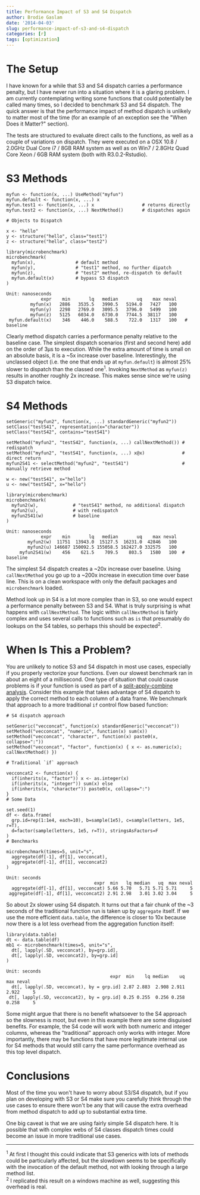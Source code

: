 ```yaml
---
title: Performance Impact of S3 and S4 Dispatch
author: Brodie Gaslam
date: '2014-04-03'
slug: performance-impact-of-s3-and-s4-dispatch
categories: [r]
tags: [optimization]
---
```


# The Setup

I have known for a while that S3 and S4 dispatch carries a performance penalty, but I have never run into a situation where it is a glaring problem.  I am currently contemplating writing some functions that could potentially be called many times, so I decided to benchmark S3 and S4 dispatch.  The quick answer is that the performance impact of method dispatch is unlikely to matter most of the time (for an example of an exception see the "When Does it Matter?" section).

The tests are structured to evaluate direct calls to the functions, as well as a couple of variations on dispatch.  They were executed on a OSX 10.8 / 2.0GHz Dual Core i7 / 8GB RAM system as well as on Win7 / 2.8GHz Quad Core Xeon / 6GB RAM system (both with R3.0.2-Rstudio).

# S3 Methods

```{r eval=FALSE}
myfun <- function(x, ...) UseMethod("myfun")
myfun.default <- function(x, ...) x
myfun.test1 <- function(x, ...) x                  # returns directly
myfun.test2 <- function(x, ...) NextMethod()       # dispatches again

# Objects to Dispatch

x <- "hello"
y <- structure("hello", class="test1")
z <- structure("hello", class="test2")

library(microbenchmark)
microbenchmark(
  myfun(x),               # default method
  myfun(y),               # "test1" method, no further dipatch
  myfun(z),               # "test2" method, re-dispatch to default
  myfun.default(x)        # bypass S3 dispatch
)
```
```
Unit: nanoseconds
             expr    min       lq   median       uq    max neval
         myfun(x)   2886   3535.5   3990.5   5194.0   7427   100
         myfun(y)   2298   2769.0   3095.5   3796.0   5499   100
         myfun(z)   5125   6034.0   6730.0   7744.5  38117   100
 myfun.default(x)    346    446.0    588.5    722.0   1317   100   # baseline
```

Clearly method dispatch carries a performance penalty relative to the baseline case.  The simplest dispatch scenarios (first and second here) add on the order of 3&mu;s to execution.  While the extra amount of time is small on an absolute basis, it is a ~5x increase over baseline.  Interestingly, the unclassed object (i.e. the one that ends up at `myfun.default`) is almost 25% slower to dispatch than the classed one<sup>1</sup>.  Invoking `NextMethod` as `myfun(z)` results in another roughly 2x increase.  This makes sense since we're using S3 dispatch twice.

# S4 Methods

```{r eval=FALSE}
setGeneric("myfun2", function(x, ...) standardGeneric("myfun2"))
setClass("testS41", representation(x="character"))
setClass("testS42", contains="testS41")

setMethod("myfun2", "testS42", function(x, ...) callNextMethod()) # redispatch 
setMethod("myfun2", "testS41", function(x, ...) x@x)              # direct return
myfun2S41 <- selectMethod("myfun2", "testS41")                    # manually retrieve method

w <- new("testS41", x="hello")
u <- new("testS42", x="hello")

library(microbenchmark)
microbenchmark(
  myfun2(w),             # "testS41" method, no additional dispatch 
  myfun2(u),             # with redispatch 
  myfun2S41(w)           # baseline
)
```
```
Unit: nanoseconds
             expr    min       lq   median       uq    max neval
        myfun2(w)  11751  13943.0  15127.5  16231.0  42846   100
        myfun2(u) 146687 150092.5 155058.5 162427.0 332575   100
     myfun2S41(w)    456    621.5    709.5    803.5   1580   100  # baseline
```

The simplest S4 dispatch creates a ~20x increase over baseline.  Using `callNextMethod` you go up to a ~200x increase in execution time over base line.  This is on a clean workspace with only the default packages and `microbenchmark` loaded.

Method look up in S4 is a lot more complex than in S3, so one would expect a performance penalty between S3 and S4.  What is truly surprising is what happens with `callNextMethod`.  The logic within `callNextMethod` is fairly complex and uses several calls to functions such as `is` that presumably do lookups on the S4 tables, so perhaps this should be expected<sup>2</sup>.

# When Is This a Problem?

You are unlikely to notice S3 and S4 dispatch in most use cases, especially if you properly vectorize your functions.  Even our slowest benchmark ran in about an eight of a millisecond.  One type of situation that could cause problems is if your function is used as part of a [split-apply-combine analysis](http://www.r-bloggers.com/a-quick-primer-on-split-apply-combine-problems/).  Consider this example that takes advantage of S4 dispatch to apply the correct method to each column of a data frame.  We benchmark that approach to a more traditional `if` control flow based function:

```{r eval=FALSE}
# S4 dispatch approach

setGeneric("vecconcat", function(x) standardGeneric("vecconcat"))
setMethod("vecconcat", "numeric", function(x) sum(x))
setMethod("vecconcat", "character", function(x) paste0(x, collapse=":"))
setMethod("vecconcat", "factor", function(x) { x <- as.numeric(x); callNextMethod() })

# Traditional `if` approach

vecconcat2 <- function(x) {
  if(inherits(x, "factor")) x <- as.integer(x)
  if(inherits(x, "integer")) sum(x) else
  if(inherits(x, "character")) paste0(x, collapse=":")
}
# Some Data

set.seed(1)
df <- data.frame(
  grp.id=rep(1:1e4, each=10), b=sample(1e5), c=sample(letters, 1e5, r=T), 
  d=factor(sample(letters, 1e5, r=T)), stringsAsFactors=F
)
# Benchmarks

microbenchmark(times=5, unit="s",
  aggregate(df[-1], df[1], vecconcat),
  aggregate(df[-1], df[1], vecconcat2)
)
```
```
Unit: seconds
                                 expr  min   lq median   uq  max neval
  aggregate(df[-1], df[1], vecconcat) 5.66 5.70   5.71 5.71 5.71     5
 aggregate(df[-1], df[1], vecconcat2) 2.91 2.98   3.01 3.02 3.04     5
```

So about 2x slower using S4 dispatch.  It turns out that a fair chunk of the ~3 seconds of the traditional function run is taken up by `aggregate` itself.  If we use the more efficient `data.table`, the difference is closer to 10x because now there is a lot less overhead from the aggregation function itself:

```{r eval=FALSE}
library(data.table)
dt <- data.table(df)
mb1 <- microbenchmark(times=5, unit="s",
  dt[, lapply(.SD, vecconcat), by=grp.id], 
  dt[, lapply(.SD, vecconcat2), by=grp.id]
)
```
```
Unit: seconds
                                       expr  min    lq median    uq   max neval
  dt[, lapply(.SD, vecconcat), by = grp.id] 2.87 2.883  2.908 2.911 2.922     5
 dt[, lapply(.SD, vecconcat2), by = grp.id] 0.25 0.255  0.256 0.258 0.258     5
```

Some might argue that there is no benefit whatsoever to the S4 approach so the slowness is moot, but even in this example there are some disguised benefits.  For example, the S4 code will work with both numeric and integer columns, whereas the "traditional" approach only works with integer.  More importantly, there may be functions that have more legitimate internal use for S4 methods that would still carry the same performance overhead as this top level dispatch.

# Conclusions

Most of the time you won't have to worry about S3/S4 dispatch, but if you plan on developing with S3 or S4 make sure you carefully think through the use cases to ensure there won't be any that will cause the extra overhead from method dispatch to add up to substantial extra time.

One big caveat is that we are using fairly simple S4 dispatch here.  It is possible that with complex webs of S4 classes dispatch times could become an issue in more traditional use cases.

---
<div class="footnotes">
<sup>1</sup> At first I thought this could indicate that S3 generics with lots of methods could be particularly affected, but the slowdown seems to be specifically with the invocation of the default method, not with looking through a large method list.<br />
<sup>2</sup> I replicated this result on a windows machine as well, suggesting this overhead is real.
</div>
